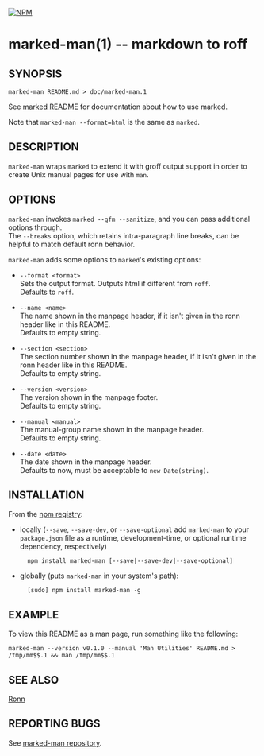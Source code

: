 [![NPM](https://nodei.co/npm/marked-man.png?downloads=true)](https://nodei.co/npm/marked-man/)

marked-man(1) -- markdown to roff
=================================

SYNOPSIS
--------

```
marked-man README.md > doc/marked-man.1
```

See [marked README](https://github.com/chjj/marked) for documentation about how to use marked.

Note that `marked-man --format=html` is the same as `marked`.


DESCRIPTION
-----------

`marked-man` wraps `marked` to extend it with groff output support in order to
create Unix manual pages for use with `man`.


OPTIONS
-------

`marked-man` invokes `marked --gfm --sanitize`, and you can pass additional
options through.  
The `--breaks` option, which retains intra-paragraph line breaks, can be helpful to match default ronn behavior.

`marked-man` adds some options to `marked`'s existing options:

* `--format <format>`  
Sets the output format. Outputs html if different from `roff`.  
Defaults to `roff`.

* `--name <name>`  
The name shown in the manpage header, if it isn't given in the ronn header like in this README.  
Defaults to empty string.

* `--section <section>`  
The section number shown in the manpage header, if it isn't given in the ronn header like in this README.  
Defaults to empty string.

* `--version <version>`  
The version shown in the manpage footer.  
Defaults to empty string.

* `--manual <manual>`  
The manual-group name shown in the manpage header.  
Defaults to empty string.

* `--date <date>`  
The date shown in the manpage header.  
Defaults to now, must be acceptable to `new Date(string)`.


INSTALLATION
------------

From the [npm registry](https://npmjs.com):

* locally (`--save`, `--save-dev`, or `--save-optional` add `marked-man` to your `package.json` file as a runtime, development-time, or optional runtime dependency, respectively)

        npm install marked-man [--save|--save-dev|--save-optional]
    
* globally (puts `marked-man` in your system's path):

        [sudo] npm install marked-man -g

EXAMPLE
-------

To view this README as a man page, run something like the following:

    marked-man --version v0.1.0 --manual 'Man Utilities' README.md > /tmp/mm$$.1 && man /tmp/mm$$.1

SEE ALSO
--------

[Ronn](https://github.com/rtomayko/ronn)


REPORTING BUGS
--------------

See [marked-man repository](https://github.com/kapouer/marked-man).
